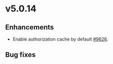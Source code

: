 # v5.0.14

## Enhancements

- Enable authorization cache by default [#9626](https://github.com/emqx/emqx/pull/9626).

## Bug fixes

